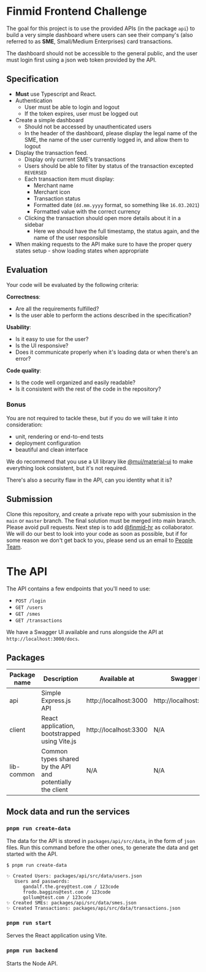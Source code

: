 # Finmid Frontend Challenge

The goal for this project is to use the provided APIs (in the package `api`) to build a very simple dashboard where users can see their company's (also referred to as **SME**, Small/Medium Enterprises) card transactions.

The dashboard should not be accessible to the general public, and the user must login first using a json web token provided by the API.

## Specification

- **Must** use Typescript and React.
- Authentication
  - User must be able to login and logout
  - If the token expires, user must be logged out
- Create a simple dashboard
  - Should not be accessed by unauthenticated users
  - In the header of the dashboard, please display the legal name of the SME, the name of the user currently logged in, and allow them to logout
- Display the transaction feed.
  - Display only current SME's transactions
  - Users should be able to filter by status of the transaction excepted `REVERSED`
  - Each transaction item must display:
    - Merchant name
    - Merchant icon
    - Transaction status
    - Formatted date (`dd.mm.yyyy` format, so something like `16.03.2021`)
    - Formatted value with the correct currency
  - Clicking the transaction should open more details about it in a sidebar
    - Here we should have the full timestamp, the status again, and the name of the user responsible
- When making requests to the API make sure to have the proper query states setup - show loading states when appropriate

## Evaluation

Your code will be evaluated by the following criteria:

**Correctness**:

- Are all the requirements fulfilled?
- Is the user able to perform the actions described in the specification?

**Usability**:

- Is it easy to use for the user?
- Is the UI responsive?
- Does it communicate properly when it's loading data or when there's an error?

**Code quality**:

- Is the code well organized and easily readable?
- Is it consistent with the rest of the code in the repository?

### Bonus

You are not required to tackle these, but if you do we will take it into consideration:

- unit, rendering or end-to-end tests
- deployment configuration
- beautiful and clean interface

We do recommend that you use a UI library like [@mui/material-ui](https://github.com/mui/material-ui) to make everything look consistent, but it's not required.

There's also a security flaw in the API, can you identity what it is?

## Submission

Clone this repository, and create a private repo with your submission in the `main` or `master` branch. The final solution must be merged into main branch. Please avoid pull requests. Next step is to add [@finmid-hr](https://github.com/finmid-hr) as collaborator. We will do our best to look into your code as soon as possible, but if for some reason we don't get back to you, please send us an email to [People Team](mailto:people@finmid.com).

# The API

The API contains a few endpoints that you'll need to use:

- `POST /login`
- `GET /users`
- `GET /smes`
- `GET /transactions`

We have a Swagger UI available and runs alongside the API at `http://localhost:3000/docs`.

## Packages

| Package name | Description                                               | Available at          | Swagger Docs               |
| ------------ | --------------------------------------------------------- | --------------------- | -------------------------- |
| api          | Simple Express.js API                                     | http://localhost:3000 | http://localhost:3000/docs |
| client       | React application, bootstrapped using Vite.js             | http://localhost:3300 | N/A                        |
| lib-common   | Common types shared by the API and potentially the client | N/A                   | N/A                        |

## Mock data and run the services

### `pnpm run create-data`

The data for the API is stored in `packages/api/src/data`, in the form of `json` files. Run this command before the other ones, to generate the data and get started with the API.

```
$ pnpm run create-data

✨ Created Users: packages/api/src/data/users.json
   Users and passwords:
      gandalf.the.grey@test.com / 123code
      frodo.baggins@test.com / 123code
      gollum@test.com / 123code
✨ Created SMEs: packages/api/src/data/smes.json
✨ Created Transactions: packages/api/src/data/transactions.json
```

### `pnpm run start`

Serves the React application using Vite.

### `pnpm run backend`

Starts the Node API.
